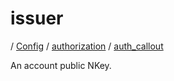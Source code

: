 # issuer

/ [Config](../../../README.md) / [authorization](../../README.md) / [auth_callout](../README.md) 

An account public NKey.

